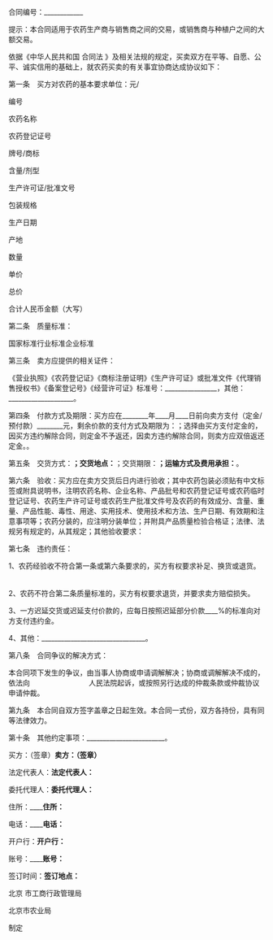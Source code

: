 
 





合同编号：____________




提示：本合同适用于农药生产商与销售商之间的交易，或销售商与种植户之间的大额交易。　　




依据《中华人民共和国
合同法
》及相关法规的规定，买卖双方在平等、自愿、公平、诚实信用的基础上，就农药买卖的有关事宜协商达成协议如下：




第一条　买方对农药的基本要求单位：元/









 

  

   
编号


   
农药名称


   
农药登记证号


   
牌号/商标


   
含量/剂型


   
生产许可证/批准文号


   
包装规格


   
生产日期


   
产地


   
数量


   
单价


   
总价


  

  

   



   



   



   



   



   



   



   



   



   



   



   



  

  

   



   



   



   



   



   



   



   



   



   



   



   



  

  

   



   



   



   



   



   



   



   



   



   



   



   



  

  

   



   



   



   



   



   



   



   



   



   



   



   



  

  

   
合计人民币金额（大写）


   



  

 







第二条　质量标准：　　　　　　




国家标准行业标准企业标准




第三条　卖方应提供的相关证件：　　　　　




《营业执照》《农药登记证》《商标注册证明》《生产许可证》或批准文件《代理销售授权书》《备案登记号》《经营许可证》标准号：________________，其他：____________________。




第四条　付款方式及期限：买方应在________年____月____日前向卖方支付（定金/预付款）________元，剩余价款的支付方式及期限为：；选择由买方支付定金的，因买方违约解除合同，则定金不予返还，因卖方违约解除合同，则卖方应双倍返还定金。。




第五条　交货方式：____________；交货地点：____________；交货期限：____________；运输方式及费用承担：____________。




第六条　验收：买方应在卖方交货后日内进行验收；其中农药包装必须贴有中文标签或附具说明书，注明农药名称、企业名称、产品批号和农药登记证号或农药临时登记证号、农药生产许可证号或农药生产批准文件号及农药的有效成分、含量、重量、产品性能、毒性、用途、实用技术、使用技术和方法、生产日期、有效期和注意事项等；农药分装的，应注明分装单位；并附具产品质量检验合格证；法律、法规另有规定的，从其规定；其他验收要求：　




第七条　违约责任：　　




1、农药经验收不符合第一条或第六条要求的，买方有权要求补足、换货或退货。 　　




2、农药不符合第二条质量标准的，买方有权要求退货，并要求卖方赔偿损失。　　




3、一方迟延交货或迟延支付价款的，应每日按照迟延部分价款____%的标准向对方支付违约金。　　




4、其他：________________________________。




第八条　合同争议的解决方式：　　




本合同项下发生的争议，由当事人协商或申请调解解决；协商或调解解决不成的，依法向　　　　　　　　 人民法院起诉，或按照另行达成的仲裁条款或仲裁协议申请仲裁。




第九条　本合同自双方签字盖章之日起生效。本合同一式份，双方各持份，具有同等法律效力。




第十条　其他约定事项：________________________。　　




买方：（签章）____________卖方：（签章）____________　　




法定代表人：____________法定代表人：____________　　　　　




委托代理人：____________委托代理人：____________　　




住所：________________住所：____________　　




电话：________________电话：____________　　




开户行：____________开户行：____________　　




账号：________________账号：____________　　




签订时间：____________签订地点：____________　　





北京
市工商行政管理局　




北京市农业局　




制定

 


 

 
 
 
 
 
  


  
 

  


  


  
 
 
 
 

